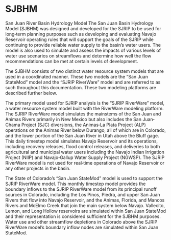 # SJBHM
San Juan River Basin Hydrology Model
The San Juan Basin Hydrology Model (SJBHM) was designed and developed for the SJRIP to be used for
long‐term planning purposes such as developing and evaluating Navajo Reservoir operating rules that
will support the goals of the SJRIP while continuing to provide reliable water supply to the basin’s water
users. The model is also used to simulate and assess the impacts of various levels of water use scenarios
on streamflows and determine how well the flow recommendations can be met at certain levels of
development.

The SJBHM consists of two distinct water resource system models that are used in a coordinated
manner. These two models are the “San Juan StateMod” model and the “SJRIP RiverWare” model and
are referred to as such throughout this documentation. These two modeling platforms are described
further below.

The primary model used for SJRIP analysis is the “SJRIP RiverWare” model, a water resource system
model built with the RiverWare modeling platform. The SJRIP RiverWare model simulates the
mainstems of the San Juan and Animas Rivers primarily in New Mexico but also includes the San Juan‐
Chama Project (SJC) diversions, the Animas‐La Plata Project (ALP) operations on the Animas River below
Durango, all of which are in Colorado, and the lower portion of the San Juan River in Utah above the
Bluff gage. This daily timestep model simulates Navajo Reservoir and its operations, including recovery
releases, flood control releases, and deliveries to both agricultural and municipal water users including
the Navajo Indian Irrigation Project (NIIP) and Navajo‐Gallup Water Supply Project (NGWSP). The SJRIP
RiverWare model is not used for real‐time operations of Navajo Reservoir or any other projects in the
basin.

The State of Colorado’s “San Juan StateMod” model is used to support the SJRIP RiverWare model. This
monthly timestep model provides the boundary inflows to the SJRIP RiverWare model from its principal
runoff sources in Colorado, including the Los Pinos, Piedra, and upper San Juan Rivers that flow into
Navajo Reservoir, and the Animas, Florida, and Mancos Rivers and McElmo Creek that join the main
system below Navajo. Vallecito, Lemon, and Long Hollow reservoirs are simulated within San Juan
StateMod and their representation is considered sufficient for the SJBHM purposes. Water use and
other streamflow depletions in Colorado above the SJRIP RiverWare model’s boundary inflow nodes are
simulated within San Juan StateMod.
